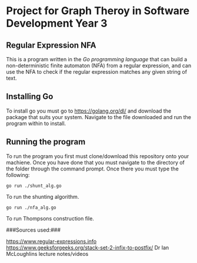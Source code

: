Project for Graph Theroy in Software Development Year 3
=======================================================

Regular Expression NFA
-----------------------
This is a program written in the *Go programming language* that can
build a non-deterministic finite automaton (NFA) from a regular expression,
and can use the NFA to check if the regular expression matches any given
string of text.

Installing Go
-------------
To install go you must go to https://golang.org/dl/ and download the package that suits 
your system. Navigate to the file downloaded and run the program within to install.

Running the program
-------------------
To run the program you first must clone/download this repository onto your machiene. 
Once you have done that you must navigate to the directory of the folder through the 
command prompt. Once there you must type the following:

	go run ./shunt_alg.go

To run the shunting algorithm.

	go run ./nfa_alg.go

To run Thompsons construction file.

###Sources used:###
 
https://www.regular-expressions.info
https://www.geeksforgeeks.org/stack-set-2-infix-to-postfix/
Dr Ian McLoughlins lecture notes/videos


